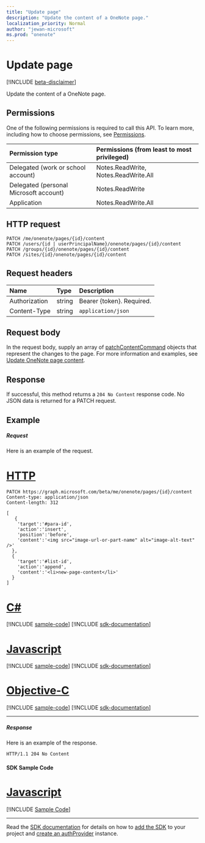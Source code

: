 ```yaml
---
title: "Update page"
description: "Update the content of a OneNote page."
localization_priority: Normal
author: "jewan-microsoft"
ms.prod: "onenote"
---
```


# Update page

[!INCLUDE [beta-disclaimer](../../includes/beta-disclaimer.md)]

Update the content of a OneNote page.
## Permissions
One of the following permissions is required to call this API. To learn more, including how to choose permissions, see [Permissions](/graph/permissions-reference).

|Permission type      | Permissions (from least to most privileged)              |
|:--------------------|:---------------------------------------------------------|
|Delegated (work or school account) | Notes.ReadWrite, Notes.ReadWrite.All    |
|Delegated (personal Microsoft account) | Notes.ReadWrite    |
|Application | Notes.ReadWrite.All |

## HTTP request
<!-- { "blockType": "ignored" } -->
```http
PATCH /me/onenote/pages/{id}/content
PATCH /users/{id | userPrincipalName}/onenote/pages/{id}/content
PATCH /groups/{id}/onenote/pages/{id}/content
PATCH /sites/{id}/onenote/pages/{id}/content
```
## Request headers
| Name       | Type | Description|
|:-----------|:------|:----------|
| Authorization  | string  | Bearer {token}. Required. |
| Content-Type | string | `application/json` |

## Request body
In the request body, supply an array of [patchContentCommand](../resources/patchcontentcommand.md) objects that represent the changes to the page. For more information and examples, see [Update OneNote page content](/graph/onenote-update-page).

## Response

If successful, this method returns a `204 No Content` response code.  No JSON data is returned for a PATCH request.
## Example
##### Request
Here is an example of the request.

# [HTTP](#tab/http)
<!-- {
  "blockType": "request",
  "name": "update_page"
}-->
```http
PATCH https://graph.microsoft.com/beta/me/onenote/pages/{id}/content
Content-type: application/json
Content-length: 312

[
   {
    'target':'#para-id',
    'action':'insert',
    'position':'before',
    'content':'<img src="image-url-or-part-name" alt="image-alt-text" />'
  }, 
  {
    'target':'#list-id',
    'action':'append',
    'content':'<li>new-page-content</li>'
  }
]
```
# [C#](#tab/csharp)
[!INCLUDE [sample-code](../includes/snippets/csharp/update-page-csharp-snippets.md)]
[!INCLUDE [sdk-documentation](../includes/snippets/snippets-sdk-documentation-link.md)]

# [Javascript](#tab/javascript)
[!INCLUDE [sample-code](../includes/snippets/javascript/update-page-javascript-snippets.md)]
[!INCLUDE [sdk-documentation](../includes/snippets/snippets-sdk-documentation-link.md)]

# [Objective-C](#tab/objc)
[!INCLUDE [sample-code](../includes/snippets/objc/update-page-objc-snippets.md)]
[!INCLUDE [sdk-documentation](../includes/snippets/snippets-sdk-documentation-link.md)]

---

##### Response
Here is an example of the response. 
<!-- {
  "blockType": "response",
  "truncated": true,
  "@odata.type": "microsoft.graph.onenotePage"
} -->
```http
HTTP/1.1 204 No Content
```
#### SDK Sample Code

# [Javascript](#tab/Javascript)
[!INCLUDE [Sample Code]( ../includes/update_page-Javascript-snippets.md)]

---

Read the [SDK documentation](https://docs.microsoft.com/en-us/graph/sdks/sdks-overview) for details on how to [add the SDK](https://docs.microsoft.com/en-us/graph/sdks/sdk-installation) to your project and [create an authProvider](https://docs.microsoft.com/en-us/graph/sdks/choose-authentication-providers) instance.


<!-- uuid: 8fcb5dbc-d5aa-4681-8e31-b001d5168d79
2015-10-25 14:57:30 UTC -->
<!--
{
  "type": "#page.annotation",
  "description": "Update page",
  "keywords": "",
  "section": "documentation",
  "tocPath": "",
  "suppressions": [
    "Error: /api-reference/beta/api/page-update.md:\r\n      Exception processing links.\r\n    System.ArgumentException: Link Definition was null. Link text: !INCLUDE [Sample Code]( ../includes/update_page-Javascript-snippets.md)\r\n      at ApiDoctor.Validation.DocFile.get_LinkDestinations()\r\n      at ApiDoctor.Validation.DocSet.ValidateLinks(Boolean includeWarnings, String[] relativePathForFiles, IssueLogger issues, Boolean requireFilenameCaseMatch, Boolean printOrphanedFiles)",
    "Error: /api-reference/beta/api/page-update.md:\r\n      Exception processing links.\r\n    System.ArgumentException: Link Definition was null. Link text: !INCLUDE [beta-disclaimer](../../includes/beta-disclaimer.md)\r\n      at ApiDoctor.Validation.DocFile.get_LinkDestinations()\r\n      at ApiDoctor.Validation.DocSet.ValidateLinks(Boolean includeWarnings, String[] relativePathForFiles, IssueLogger issues, Boolean requireFilenameCaseMatch, Boolean printOrphanedFiles)"
  ]
}
-->
